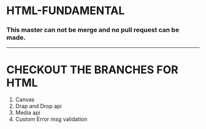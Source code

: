 # HTML-FUNDAMENTAL

<h3>
  This master can not be merge and no pull request can be made.
  </3>
<hr />

<h1> CHECKOUT THE BRANCHES FOR HTML</h1>

<ol>
<li> Canvas</li>
<li> Drap and Drop api</li>
<li> Media api</li>
<li> Custom Error msg validation</li>
</ol>

